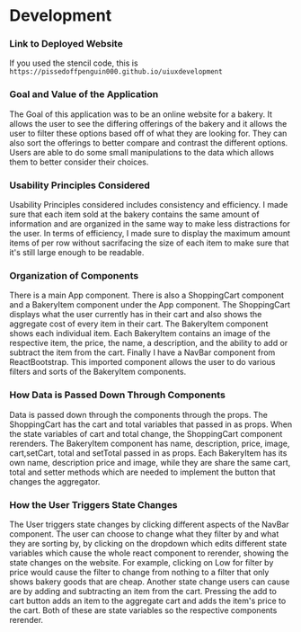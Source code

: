 # Development

### Link to Deployed Website
If you used the stencil code, this is `https://pissedoffpenguin000.github.io/uiuxdevelopment`

### Goal and Value of the Application
The Goal of this application was to be an online website for a bakery. It allows the user to see the differing offerings of
the bakery and it allows the user to filter these options based off of what they are looking for. They can also sort the
offerings to better compare and contrast the different options. Users are able to do some small manipulations to the data which
allows them to better consider their choices. 
### Usability Principles Considered
Usability Principles considered includes consistency and efficiency. I made sure that each item sold at the bakery contains
the same amount of information and are organized in the same way to make less distractions for the user. In terms of efficiency,
I made sure to display the maximum amount items of per row without sacrifacing the size of each item to make sure that it's still 
large enough to be readable. 
### Organization of Components
There is a main App component. There is also a ShoppingCart component and a BakeryItem component under the App component.
The ShoppingCart displays what the user currently has in their cart and also shows the aggregate cost of every item in their cart.
The BakeryItem component shows each individual item. Each BakeryItem contains an image of the respective item, the price, the name,
a description, and the ability to add or subtract the item from the cart.
Finally I have a NavBar component from ReactBootstrap. This imported component allows the user to do various filters and sorts of the
BakeryItem components.

### How Data is Passed Down Through Components
Data is passed down through the components through the props. The ShoppingCart has the cart and total variables that passed in as props. When the state variables of cart and total change, the ShoppingCart component rerenders. The BakeryItem component has name, description, price, image, cart,setCart, total and setTotal passed in as props. Each BakeryItem has its own name, description price and image, while they are share the same cart, total and setter methods which are needed to implement the button that changes the aggregator.

### How the User Triggers State Changes
The User triggers state changes by clicking different aspects of the NavBar component. The user can choose to change what they filter by and what they are sorting by, by clicking on the dropdown which edits different state variables which cause the whole react component to rerender, showing the state changes on the website. For example, clicking on Low for filter by price would cause the filter to change from nothing to a filter that only shows bakery goods that are cheap.
Another state change users can cause are by adding and subtracting an item from the cart. Pressing the add to cart button adds an item to the aggregate cart and adds the item's price to the cart. Both of these are state variables so the respective components rerender.
